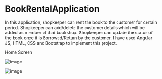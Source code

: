 # BookRentalApplication
In this application, shopkeeper can rent the book to the customer for certain period. Shopkeeper can add/delete the customer details which will be added as member of that bookshop. Shopkeeper can update the status of the book once it is Borrowed/Return by the customer. I have used Angular JS, HTML, CSS and Bootstrap to implement this project.

Home Screen

![image](https://cloud.githubusercontent.com/assets/24415564/24039366/30afbcce-0b05-11e7-90e5-f43f314952d9.png)

![image](https://cloud.githubusercontent.com/assets/24415564/24039561/fbd856d6-0b05-11e7-99da-fb72782c8a14.png)
